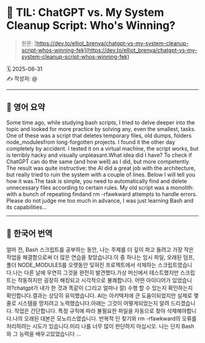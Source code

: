 # 📌 TIL: ChatGPT vs. My System Cleanup Script: Who's Winning?

> 원문: [https://dev.to/elliot_brenya/chatgpt-vs-my-system-cleanup-script-whos-winning-fek](https://dev.to/elliot_brenya/chatgpt-vs-my-system-cleanup-script-whos-winning-fek)

🗓 2025-08-31  
✍️ 작성자: @

---

## 🔹 영어 요약

Some time ago, while studying bash scripts, I tried to delve deeper into the topic and looked for more practice by solving any, even the smallest, tasks. One of these was a script that deletes temporary files, old dumps, folders node_modulesfrom long-forgotten projects. I found it the other day completely by accident. I tested it on a virtual machine, the script works, but is terribly hacky and visually unpleasant.What idea did I have? To check if ChatGPT can do the same (and how well) as I did, but more competently. The result was quite instructive: the AI ​​did a great job with the architecture, but really tried to ruin the system with a couple of lines. Below I will tell you how it was.The task is simple, you need to automatically find and delete unnecessary files according to certain rules. My old script was a monolith: with a bunch of repeating findand rm -rfawkward attempts to handle errors. Please do not judge me too much in advance, I was just learning Bash and its capabilities...

---

## 🔸 한국어 번역

얼마 전, Bash 스크립트를 공부하는 동안, 나는 주제를 더 깊이 파고 들려고 가장 작은 작업을 해결함으로써 더 많은 연습을 찾았습니다.이 중 하나는 임시 파일, 오래된 덤프, 폴더 NODE_MODULES를 오랫동안 잊혀진 프로젝트에서 삭제하는 스크립트였습니다.나는 다른 날에 우연히 그것을 완전히 발견했다.가상 머신에서 테스트했지만 스크립트는 작동하지만 굉장히 해킹되고 시각적으로 불쾌합니다. 어떤 아이디어가 있었습니까?chatgpt가 내가 한 것과 똑같이 (그리고 얼마나 잘) 수행 할 수 있는지 확인하는지 확인합니다.결과는 상당히 유익했습니다. AI는 아키텍처에 큰 도움이되었지만 실제로 몇 줄로 시스템을 망치려고 노력했습니다.아래는 그것이 어떻게되었는지 알려 드리겠습니다. 작업은 간단합니다. 특정 규칙에 따라 불필요한 파일을 자동으로 찾아 삭제해야합니다.나의 오래된 대본은 모노리스였습니다. 반복적 인 찾기와 rm -rfawkward의 오류를 처리하려는 시도가 있습니다.미리 나를 너무 많이 판단하지 마십시오. 나는 단지 Bash와 그 능력을 배우고있었습니다 ...
